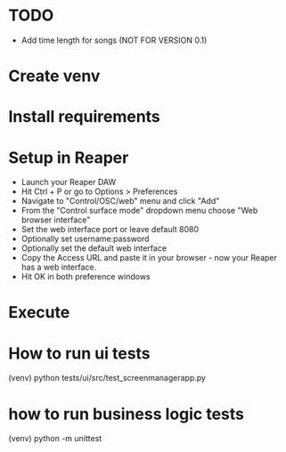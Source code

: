 # TODO
 - Add time length for songs (NOT FOR VERSION 0.1)
 

# Create venv



# Install requirements

# Setup in Reaper
 - Launch your Reaper DAW
 - Hit Ctrl + P or go to Options > Preferences
 - Navigate to "Control/OSC/web" menu and click "Add"
 - From the "Control surface mode" dropdown menu choose "Web browser interface"
 - Set the web interface port or leave default 8080
 - Optionally set username:password
 - Optionally set the default web interface
 - Copy the Access URL and paste it in your browser - now your Reaper has a web interface.
 - Hit OK in both preference windows

# Execute

 # How to run ui tests

 (venv) python tests/ui/src/test_screenmanagerapp.py


 # how to run business logic tests

 (venv) python -m unittest  